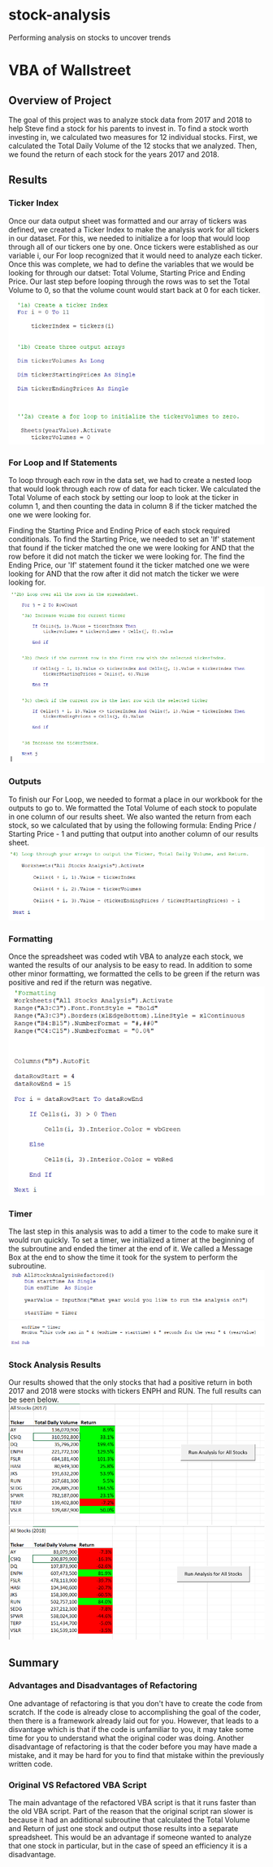 # stock-analysis
Performing analysis on stocks to uncover trends

# VBA of Wallstreet 

## Overview of Project
The goal of this project was to analyze stock data from 2017 and 2018 to help Steve find a stock for his parents to invest in. To find a stock worth investing in, we calculated two measures for 12 individual stocks. First, we calculated the Total Daily Volume of the 12 stocks that we analyzed. Then, we found the return of each stock for the years 2017 and 2018. 

## Results 

### Ticker Index 
Once our data output sheet was formatted and our array of tickers was defined, we created a Ticker Index to make the analysis work for all tickers in our dataset. For this, we needed to initialize a for loop that would loop through all of our tickers one by one. Once tickers were established as our variable i, our For loop recognized that it would need to analyze each ticker. Once this was complete, we had to define the variables that we would be looking for through our datset: Total Volume, Starting Price and Ending Price. Our last step before looping through the rows was to set the Total Volume to 0, so that the volume count would start back at 0 for each ticker.
![This is an image](https://github.com/nicole-tough/stock-analysis/blob/main/TickerIndex.PNG)

### For Loop and If Statements
To loop through each row in the data set, we had to create a nested loop that would look through each row of data for each ticker. We calculated the Total Volume of each stock by setting our loop to look at the ticker in column 1, and then counting the data in column 8 if the ticker matched the one we were looking for. 

Finding the Starting Price and Ending Price of each stock required conditionals. To find the Starting Price, we needed to set an 'If' statement that found if the ticker matched the one we were looking for AND that the row before it did not match the ticker we were looking for. The find the Ending Price, our 'If' statement found it the ticker matched one we were looking for AND that the row after it did not match the ticker we were looking for.
![This is an image](https://github.com/nicole-tough/stock-analysis/blob/main/ForLoop.PNG)

### Outputs
To finish our For Loop, we needed to format a place in our workbook for the outputs to go to. We formatted the Total Volume of each stock to populate in one column of our results sheet. We also wanted the return from each stock, so we calculated that by using the following formula: Ending Price / Starting Price - 1 and putting that output into another column of our results sheet. 
![This is an image](https://github.com/nicole-tough/stock-analysis/blob/main/Outputs.PNG)

### Formatting 
Once the spreadsheet was coded wtih VBA to analyze each stock, we wanted the results of our analysis to be easy to read. In addition to some other minor formatting, we formatted the cells to be green if the return was positive and red if the return was negative.
![This is an image](https://github.com/nicole-tough/stock-analysis/blob/main/Formatting.PNG)

### Timer
The last step in this analysis was to add a timer to the code to make sure it would run quickly. To set a timer, we initialized a timer at the beginning of the subroutine and ended the timer at the end of it. We called a Message Box at the end to show the time it took for the system to perform the subroutine. 
![This is an image](https://github.com/nicole-tough/stock-analysis/blob/main/StartTimer.PNG)
![This is an image](https://github.com/nicole-tough/stock-analysis/blob/main/EndTimer.PNG)

### Stock Analysis Results
Our results showed that the only stocks that had a positive return in both 2017 and 2018 were stocks with tickers ENPH and RUN. The full results can be seen below.
![This is an image](https://github.com/nicole-tough/stock-analysis/blob/main/StockAnalysisResults_2017.PNG)
![This is an image](https://github.com/nicole-tough/stock-analysis/blob/main/StockAnalysisResults_2018.PNG)

## Summary

### Advantages and Disadvantages of Refactoring
One advantage of refactoring is that you don't have to create the code from scratch. If the code is already close to accomplishing the goal of the coder, then there is a framework already laid out for you. However, that leads to a disvantage which is that if the code is unfamiliar to you, it may take some time for you to understand what the original coder was doing. Another disadvantage of refactoring is that the coder before you may have made a mistake, and it may be hard for you to find that mistake within the previously written code. 

### Original VS Refactored VBA Script
The main advantage of the refactored VBA script is that it runs faster than the old VBA script. Part of the reason that the original script ran slower is because it had an additional subroutine that calculated the Total Volume and Return of just one stock and output those results into a separate spreadsheet. This would be an advantage if someone wanted to analyze that one stock in particular, but in the case of speed an efficiency it is a disadvantage. 
